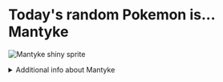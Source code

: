 # Today's random Pokemon is... Mantyke

![Mantyke shiny sprite](https://raw.githubusercontent.com/PokeAPI/sprites/master/sprites/pokemon/shiny/458.png)

<details>
<summary>Additional info about Mantyke</summary>

| srpite type | image |
|------|------|
| back_default | ![Mantyke back_default sprite](https://raw.githubusercontent.com/PokeAPI/sprites/master/sprites/pokemon/back/458.png) |
| back_shiny | ![Mantyke back_shiny sprite](https://raw.githubusercontent.com/PokeAPI/sprites/master/sprites/pokemon/back/shiny/458.png) |
| front_default | ![Mantyke front_default sprite](https://raw.githubusercontent.com/PokeAPI/sprites/master/sprites/pokemon/458.png) | </details>
